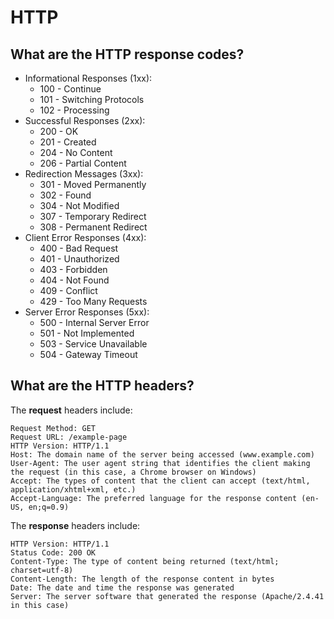 # HTTP

## What are the HTTP response codes?

- Informational Responses (1xx):
  - 100 - Continue
  - 101 - Switching Protocols
  - 102 - Processing
- Successful Responses (2xx):
  - 200 - OK
  - 201 - Created
  - 204 - No Content
  - 206 - Partial Content
- Redirection Messages (3xx):
  - 301 - Moved Permanently
  - 302 - Found
  - 304 - Not Modified
  - 307 - Temporary Redirect
  - 308 - Permanent Redirect
- Client Error Responses (4xx):
  - 400 - Bad Request
  - 401 - Unauthorized
  - 403 - Forbidden
  - 404 - Not Found
  - 409 - Conflict
  - 429 - Too Many Requests
- Server Error Responses (5xx):
  - 500 - Internal Server Error
  - 501 - Not Implemented
  - 503 - Service Unavailable
  - 504 - Gateway Timeout

## What are the HTTP headers?

The **request** headers include:
```
Request Method: GET
Request URL: /example-page
HTTP Version: HTTP/1.1
Host: The domain name of the server being accessed (www.example.com)
User-Agent: The user agent string that identifies the client making the request (in this case, a Chrome browser on Windows)
Accept: The types of content that the client can accept (text/html, application/xhtml+xml, etc.)
Accept-Language: The preferred language for the response content (en-US, en;q=0.9)
```
The **response** headers include:
```
HTTP Version: HTTP/1.1
Status Code: 200 OK
Content-Type: The type of content being returned (text/html; charset=utf-8)
Content-Length: The length of the response content in bytes
Date: The date and time the response was generated
Server: The server software that generated the response (Apache/2.4.41 in this case)
```
